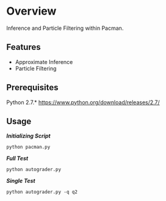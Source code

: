 # Overview
Inference and Particle Filtering within Pacman.

## Features
* Approximate Inference
* Particle Filtering


## Prerequisites
Python 2.7.* https://www.python.org/download/releases/2.7/
 

## Usage

***Initializing Script***

	python pacman.py

***Full Test***

	python autograder.py
	
***Single Test***

	python autograder.py -q q2
